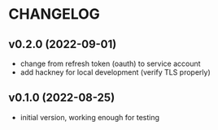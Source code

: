 # CHANGELOG

## v0.2.0 (2022-09-01)
  * change from refresh token (oauth) to service account
  * add hackney for local development (verify TLS properly)

## v0.1.0 (2022-08-25)
  * initial version, working enough for testing
